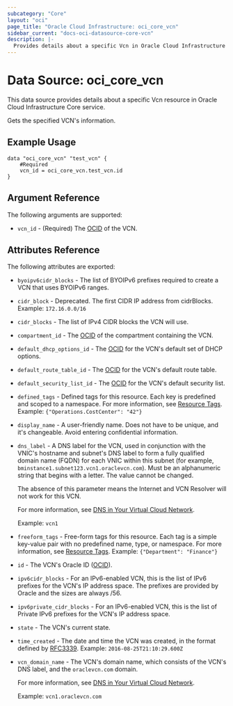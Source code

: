 ```yaml
---
subcategory: "Core"
layout: "oci"
page_title: "Oracle Cloud Infrastructure: oci_core_vcn"
sidebar_current: "docs-oci-datasource-core-vcn"
description: |-
  Provides details about a specific Vcn in Oracle Cloud Infrastructure Core service
---
```


# Data Source: oci_core_vcn
This data source provides details about a specific Vcn resource in Oracle Cloud Infrastructure Core service.

Gets the specified VCN's information.

## Example Usage

```hcl
data "oci_core_vcn" "test_vcn" {
	#Required
	vcn_id = oci_core_vcn.test_vcn.id
}
```

## Argument Reference

The following arguments are supported:

* `vcn_id` - (Required) The [OCID](https://docs.cloud.oracle.com/iaas/Content/General/Concepts/identifiers.htm) of the VCN.


## Attributes Reference

The following attributes are exported:

* `byoipv6cidr_blocks` - The list of BYOIPv6 prefixes required to create a VCN that uses BYOIPv6 ranges. 
* `cidr_block` - Deprecated. The first CIDR IP address from cidrBlocks.  Example: `172.16.0.0/16` 
* `cidr_blocks` - The list of IPv4 CIDR blocks the VCN will use. 
* `compartment_id` - The [OCID](https://docs.cloud.oracle.com/iaas/Content/General/Concepts/identifiers.htm) of the compartment containing the VCN.
* `default_dhcp_options_id` - The [OCID](https://docs.cloud.oracle.com/iaas/Content/General/Concepts/identifiers.htm) for the VCN's default set of DHCP options. 
* `default_route_table_id` - The [OCID](https://docs.cloud.oracle.com/iaas/Content/General/Concepts/identifiers.htm) for the VCN's default route table.
* `default_security_list_id` - The [OCID](https://docs.cloud.oracle.com/iaas/Content/General/Concepts/identifiers.htm) for the VCN's default security list.
* `defined_tags` - Defined tags for this resource. Each key is predefined and scoped to a namespace. For more information, see [Resource Tags](https://docs.cloud.oracle.com/iaas/Content/General/Concepts/resourcetags.htm).  Example: `{"Operations.CostCenter": "42"}` 
* `display_name` - A user-friendly name. Does not have to be unique, and it's changeable. Avoid entering confidential information. 
* `dns_label` - A DNS label for the VCN, used in conjunction with the VNIC's hostname and subnet's DNS label to form a fully qualified domain name (FQDN) for each VNIC within this subnet (for example, `bminstance1.subnet123.vcn1.oraclevcn.com`). Must be an alphanumeric string that begins with a letter. The value cannot be changed.

	The absence of this parameter means the Internet and VCN Resolver will not work for this VCN.

	For more information, see [DNS in Your Virtual Cloud Network](https://docs.cloud.oracle.com/iaas/Content/Network/Concepts/dns.htm).

	Example: `vcn1` 
* `freeform_tags` - Free-form tags for this resource. Each tag is a simple key-value pair with no predefined name, type, or namespace. For more information, see [Resource Tags](https://docs.cloud.oracle.com/iaas/Content/General/Concepts/resourcetags.htm).  Example: `{"Department": "Finance"}` 
* `id` - The VCN's Oracle ID ([OCID](https://docs.cloud.oracle.com/iaas/Content/General/Concepts/identifiers.htm)).
* `ipv6cidr_blocks` - For an IPv6-enabled VCN, this is the list of IPv6 prefixes for the VCN's IP address space. The prefixes are provided by Oracle and the sizes are always /56. 
* `ipv6private_cidr_blocks` - For an IPv6-enabled VCN, this is the list of Private IPv6 prefixes for the VCN's IP address space. 
* `state` - The VCN's current state.
* `time_created` - The date and time the VCN was created, in the format defined by [RFC3339](https://tools.ietf.org/html/rfc3339).  Example: `2016-08-25T21:10:29.600Z` 
* `vcn_domain_name` - The VCN's domain name, which consists of the VCN's DNS label, and the `oraclevcn.com` domain.

	For more information, see [DNS in Your Virtual Cloud Network](https://docs.cloud.oracle.com/iaas/Content/Network/Concepts/dns.htm).

	Example: `vcn1.oraclevcn.com` 

